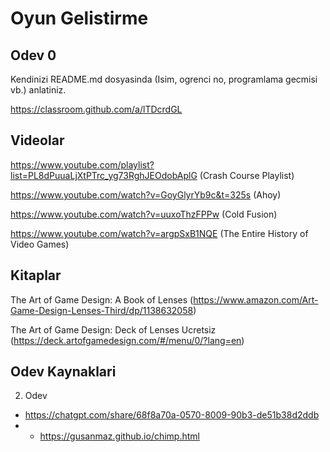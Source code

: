# Oyun Gelistirme

## Odev 0

Kendinizi README.md dosyasinda (Isim, ogrenci no, programlama gecmisi vb.) anlatiniz.

https://classroom.github.com/a/lTDcrdGL

## Videolar

https://www.youtube.com/playlist?list=PL8dPuuaLjXtPTrc_yg73RghJEOdobAplG (Crash Course Playlist)

https://www.youtube.com/watch?v=GoyGlyrYb9c&t=325s (Ahoy)

https://www.youtube.com/watch?v=uuxoThzFPPw (Cold Fusion)

https://www.youtube.com/watch?v=argpSxB1NQE (The Entire History of Video Games)

## Kitaplar

The Art of Game Design: A Book of Lenses (https://www.amazon.com/Art-Game-Design-Lenses-Third/dp/1138632058)

The Art of Game Design: Deck of Lenses Ucretsiz (https://deck.artofgamedesign.com/#/menu/0/?lang=en)

## Odev Kaynaklari

2. Odev

* https://chatgpt.com/share/68f8a70a-0570-8009-90b3-de51b38d2ddb
* * https://gusanmaz.github.io/chimp.html




